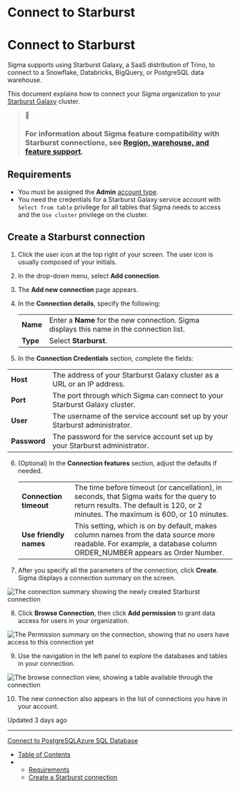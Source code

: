 # Connect to Starburst

# Connect to Starburst

Sigma supports using Starburst Galaxy, a SaaS distribution of Trino, to connect to a Snowflake, Databricks, BigQuery, or PostgreSQL data warehouse.

This document explains how to connect your Sigma organization to your [Starburst Galaxy](https://docs.starburst.io/introduction/choose-your-starburst-product.html#starburst-galaxy) cluster.

> 📘
>
> ### For information about Sigma feature compatibility with Starburst connections, see [Region, warehouse, and feature support](/docs/region-warehouse-and-feature-support).

## Requirements

* You must be assigned the **Admin** [account type](/docs/user-account-types).
* You need the credentials for a Starburst Galaxy service account with `Select from table` privilege for all tables that Sigma needs to access and the `Use cluster` privilege on the cluster.

## Create a Starburst connection

1. Click the user icon at the top right of your screen. The user icon is usually composed of your initials.
2. In the drop-down menu, select **Add connection**.
3. The **Add new connection** page appears.
4. In the **Connection details**, specify the following:

   |  |  |
   | --- | --- |
   | **Name** | Enter a **Name** for the new connection. Sigma displays this name in the connection list. |
   | **Type** | Select **Starburst**. |
5. In the **Connection Credentials** section, complete the fields:

|  |  |
| --- | --- |
| **Host** | The address of your Starburst Galaxy cluster as a URL or an IP address. |
| **Port** | The port through which Sigma can connect to your Starburst Galaxy cluster. |
| **User** | The username of the service account set up by your Starburst administrator. |
| **Password** | The password for the service account set up by your Starburst administrator. |

6. (Optional) In the **Connection features** section, adjust the defaults if needed.

   |  |  |
   | --- | --- |
   | **Connection timeout** | The time before timeout (or cancellation), in seconds, that Sigma waits for the query to return results. The default is 120, or 2 minutes. The maximum is 600, or 10 minutes. |
   | **Use friendly names** | This setting, which is on by default, makes column names from the data source more readable. For example, a database column ORDER\_NUMBER appears as Order Number. |
7. After you specify all the parameters of the connection, click **Create**. Sigma displays a connection summary on the screen.

![The connection summary showing the newly created Starburst connection](https://files.readme.io/d0d5a22-connectionsummary.png)

8. Click **Browse Connection**, then click **Add permission** to grant data access for users in your organization.

![The Permission summary on the connection, showing that no users have access to this connection yet](https://files.readme.io/452f1a2-Addpermissions.png)

9. Use the navigation in the left panel to explore the databases and tables in your connection.

![The browse connection view, showing a table available through the connection](https://files.readme.io/5493f7d-exploreconnection.png)

10. The new connection also appears in the list of connections you have in your account.

Updated 3 days ago

---

[Connect to PostgreSQL](/docs/connect-to-postgresql)[Azure SQL Database](/docs/azure-sql-database)

* [Table of Contents](#)
* + [Requirements](#requirements)
  + [Create a Starburst connection](#create-a-starburst-connection)